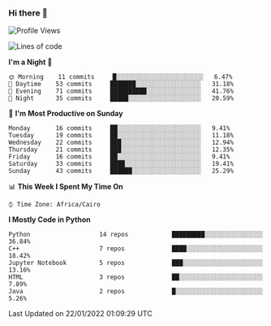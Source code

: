 ### Hi there 👋

<!--
**AMR-KELEG/AMR-KELEG** is a ✨ _special_ ✨ repository because its `README.md` (this file) appears on your GitHub profile.

Here are some ideas to get you started:

- 🔭 I’m currently working on ...
- 🌱 I’m currently learning ...
- 👯 I’m looking to collaborate on ...
- 🤔 I’m looking for help with ...
- 💬 Ask me about ...
- 📫 How to reach me: ...
- 😄 Pronouns: ...
- ⚡ Fun fact: ...
-->

<!--START_SECTION:waka-->
![Profile Views](http://img.shields.io/badge/Profile%20Views-0-blue)

![Lines of code](https://img.shields.io/badge/From%20Hello%20World%20I%27ve%20Written-3%20Million%20lines%20of%20code-blue)

**I'm a Night 🦉** 

```text
🌞 Morning    11 commits     █░░░░░░░░░░░░░░░░░░░░░░░░   6.47% 
🌆 Daytime    53 commits     ███████░░░░░░░░░░░░░░░░░░   31.18% 
🌃 Evening    71 commits     ██████████░░░░░░░░░░░░░░░   41.76% 
🌙 Night      35 commits     █████░░░░░░░░░░░░░░░░░░░░   20.59%

```
📅 **I'm Most Productive on Sunday** 

```text
Monday       16 commits     ██░░░░░░░░░░░░░░░░░░░░░░░   9.41% 
Tuesday      19 commits     ██░░░░░░░░░░░░░░░░░░░░░░░   11.18% 
Wednesday    22 commits     ███░░░░░░░░░░░░░░░░░░░░░░   12.94% 
Thursday     21 commits     ███░░░░░░░░░░░░░░░░░░░░░░   12.35% 
Friday       16 commits     ██░░░░░░░░░░░░░░░░░░░░░░░   9.41% 
Saturday     33 commits     ████░░░░░░░░░░░░░░░░░░░░░   19.41% 
Sunday       43 commits     ██████░░░░░░░░░░░░░░░░░░░   25.29%

```


📊 **This Week I Spent My Time On** 

```text
⌚︎ Time Zone: Africa/Cairo

```

**I Mostly Code in Python** 

```text
Python                   14 repos            █████████░░░░░░░░░░░░░░░░   36.84% 
C++                      7 repos             ████░░░░░░░░░░░░░░░░░░░░░   18.42% 
Jupyter Notebook         5 repos             ███░░░░░░░░░░░░░░░░░░░░░░   13.16% 
HTML                     3 repos             ██░░░░░░░░░░░░░░░░░░░░░░░   7.89% 
Java                     2 repos             █░░░░░░░░░░░░░░░░░░░░░░░░   5.26%

```



 Last Updated on 22/01/2022 01:09:29 UTC
<!--END_SECTION:waka-->
